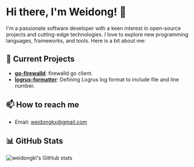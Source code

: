 # Hi there, I'm Weidong! 👋

I'm a passionate software developer with a keen interest in open-source projects and cutting-edge technologies. I love to explore new programming languages, frameworks, and tools. Here is a bit about me:

## 🔭 Current Projects
- **[go-firewalld](https://github.com/weidongkl/go-firewalld)**: firewalld go client.
- **[logrus-formatter](https://github.com/weidongkl/logrus-formatter)**: Defining Logrus log format to include file and line number.

## 📫 How to reach me
- Email: [weidongkx@gmail.com](mailto:weidongkx@gmail.com)

## 📊 GitHub Stats
![weidongkl's GitHub stats](https://github-readme-stats.vercel.app/api?username=weidongkl&show_icons=true&count_private=true)
